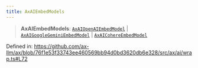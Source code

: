 ```yaml
---
title: AxAIEmbedModels
---
```


> **AxAIEmbedModels**: [`AxAIOpenAIEmbedModel`](/api/#03-apidocs/enumerationaxaiopenaiembedmodel) \| [`AxAIGoogleGeminiEmbedModel`](/api/#03-apidocs/enumerationaxaigooglegeminiembedmodel) \| [`AxAICohereEmbedModel`](/api/#03-apidocs/enumerationaxaicohereembedmodel)

Defined in: https://github.com/ax-llm/ax/blob/76f1e53f33743ee460569bb94d0bd3620db6e328/src/ax/ai/wrap.ts#L72

